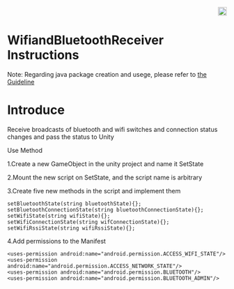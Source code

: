 <p align="right"><a href="https://github.com/PicoSupport/PicoSupport" target="_blank"> <img src="https://github.com/PicoSupport/PicoSupport/blob/master/Assets/home.png" width="20"/> </a></p>

# WifiandBluetoothReceiver Instructions

Note: Regarding java package creation and usege, please refer to [the Guideline](https://github.com/PicoSupport/PicoSupport/blob/master/Call%20And%20Export%20Jar.docx)

# Introduce

Receive broadcasts of bluetooth and wifi switches and connection status changes and pass the status to Unity

Use Method

1.Create a new GameObject in the unity project and name it SetState

2.Mount the new script on SetState, and the script name is arbitrary

3.Create five new methods in the script and implement them

```
setBluetoothState(string bluetoothState){};
setBluetoothConnectionState(string bluetoothConnectionState){};
setWifiState(string wifiState){};
setWifiConnectionState(string wifConnectionState){};
setWifiRssiState(string wifiRssiState){};
```

4.Add permissions to the Manifest

```
<uses-permission android:name="android.permission.ACCESS_WIFI_STATE"/>
<uses-permission android:name="android.permission.ACCESS_NETWORK_STATE"/>
<uses-permission android:name="android.permission.BLUETOOTH"/>
<uses-permission android:name="android.permission.BLUETOOTH_ADMIN"/>
```

